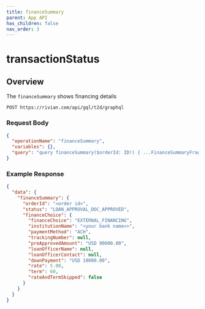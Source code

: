 ```yaml
---
title: financeSummary
parent: App API
has_children: false
nav_order: 3
---
```


# transactionStatus

## Overview

The `financeSummary` shows financing details

`POST https://rivian.com/api/gql/t2d/graphql`

### Request Body

```json
{
  "operationName": "financeSummary",
  "variables": {},
  "query": "query financeSummary($orderId: ID!) { ...FinanceSummaryFragment } fragment FinanceSummaryFragment on Query { financeSummary(orderId: $orderId) { orderId status financeChoice { financeChoice institutionName paymentMethod trackingNumber preApprovedAmount loanOfficerName loanOfficerContact downPayment rate term rateAndTermSkipped } } }"
}
```

### Example Response

```json
{
  "data": {
    "financeSummary": {
      "orderId": "<order id>",
      "status": "LOAN_APPROVAL_DOC_APPROVED",
      "financeChoice": {
        "financeChoice": "EXTERNAL_FINANCING",
        "institutionName": "<your bank name>>",
        "paymentMethod": "ACH",
        "trackingNumber": null,
        "preApprovedAmount": "USD 90000.00",
        "loanOfficerName": null,
        "loanOfficerContact": null,
        "downPayment": "USD 10000.00",
        "rate": 5.00,
        "term": 60,
        "rateAndTermSkipped": false
      }
    }
  }
}
```
